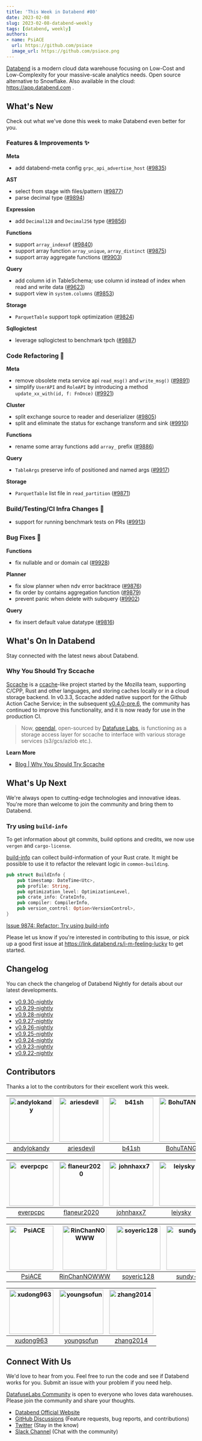 ```yaml
---
title: 'This Week in Databend #80'
date: 2023-02-08
slug: 2023-02-08-databend-weekly
tags: [databend, weekly]
authors:
- name: PsiACE
  url: https://github.com/psiace
  image_url: https://github.com/psiace.png
---
```


[Databend](https://github.com/datafuselabs/databend) is a modern cloud data warehouse focusing on Low-Cost and Low-Complexity for your massive-scale analytics needs. Open source alternative to Snowflake. Also available in the cloud: <https://app.databend.com> .

## What's New

Check out what we've done this week to make Databend even better for you.

### Features & Improvements :sparkles:

**Meta**

- add databend-meta config `grpc_api_advertise_host` ([#9835](https://github.com/datafuselabs/databend/pull/9835))

**AST**

- select from stage with files/pattern ([#9877](https://github.com/datafuselabs/databend/pull/9877))
- parse decimal type ([#9894](https://github.com/datafuselabs/databend/pull/9894))

**Expression**

- add `Decimal128` and `Decimal256` type ([#9856](https://github.com/datafuselabs/databend/pull/9856))

**Functions**

- support `array_indexof` ([#9840](https://github.com/datafuselabs/databend/pull/9840))
- support array function `array_unique`, `array_distinct` ([#9875](https://github.com/datafuselabs/databend/pull/9875))
- support array aggregate functions ([#9903](https://github.com/datafuselabs/databend/pull/9903))

**Query**

- add column id in TableSchema; use column id instead of index when read and write data ([#9623](https://github.com/datafuselabs/databend/pull/9623))
- support view in `system.columns` ([#9853](https://github.com/datafuselabs/databend/pull/9853))

**Storage**

- `ParquetTable` support topk optimization ([#9824](https://github.com/datafuselabs/databend/pull/9824))

**Sqllogictest**

- leverage sqllogictest to benchmark tpch ([#9887](https://github.com/datafuselabs/databend/pull/9887))

### Code Refactoring :tada:

**Meta**

- remove obsolete meta service api `read_msg()` and `write_msg()` ([#9891](https://github.com/datafuselabs/databend/pull/9891))
- simplify `UserAPI` and `RoleAPI` by introducing a method `update_xx_with(id, f: FnOnce)` ([#9921](https://github.com/datafuselabs/databend/pull/9921))

**Cluster**

- split exchange source to reader and deserializer ([#9805](https://github.com/datafuselabs/databend/pull/9805))
- split and eliminate the status for exchange transform and sink ([#9910](https://github.com/datafuselabs/databend/pull/9910))

**Functions**

- rename some array functions add `array_` prefix ([#9886](https://github.com/datafuselabs/databend/pull/9886))

**Query**

- `TableArgs` preserve info of positioned and named args ([#9917](https://github.com/datafuselabs/databend/pull/9917))

**Storage**

- `ParquetTable` list file in `read_partition` ([#9871](https://github.com/datafuselabs/databend/pull/9871))

### Build/Testing/CI Infra Changes :electric_plug:

- support for running benchmark tests on PRs ([#9913](https://github.com/datafuselabs/databend/pull/9913))

### Bug Fixes :wrench:

**Functions**

- fix nullable and or domain cal ([#9928](https://github.com/datafuselabs/databend/pull/9928))

**Planner**

- fix slow planner when ndv error backtrace ([#9876](https://github.com/datafuselabs/databend/pull/9876))
- fix order by contains aggregation function ([#9879](https://github.com/datafuselabs/databend/pull/9879))
- prevent panic when delete with subquery ([#9902](https://github.com/datafuselabs/databend/pull/9902))

**Query**

- fix insert default value datatype ([#9816](https://github.com/datafuselabs/databend/pull/9816))

## What's On In Databend

Stay connected with the latest news about Databend.

### Why You Should Try Sccache

[Sccache](https://github.com/mozilla/sccache) is a [ccache](https://ccache.dev/)-like project started by the Mozilla team, supporting C/CPP, Rust and other languages, and storing caches locally or in a cloud storage backend. In v0.3.3, Sccache added native support for the Github Action Cache Service; in the subsequent [v0.4.0-pre.6](https://github.com/mozilla/sccache/releases/tag/v0.4.0-pre.6), the community has continued to improve this functionality, and it is now ready for use in the production CI.

> Now, [opendal](https://github.com/datafuselabs/opendal), open-sourced by [Datafuse Labs](https://github.com/datafuselabs), is functioning as a storage access layer for sccache to interface with various storage services (s3/gcs/azlob etc.).

**Learn More**

- [Blog | Why You Should Try Sccache](https://databend.rs/blog/sccache)

## What's Up Next

We're always open to cutting-edge technologies and innovative ideas. You're more than welcome to join the community and bring them to Databend.

### Try using `build-info`

To get information about git commits, build options and credits, we now use `vergen` and `cargo-license`.

[build-info](https://github.com/danielschemmel/build-info) can collect build-information of your Rust crate. It might be possible to use it to refactor the relevant logic in `common-building`.

```rust
pub struct BuildInfo {
    pub timestamp: DateTime<Utc>,
    pub profile: String,
    pub optimization_level: OptimizationLevel,
    pub crate_info: CrateInfo,
    pub compiler: CompilerInfo,
    pub version_control: Option<VersionControl>,
}
```

[Issue 9874: Refactor: Try using build-info](https://github.com/datafuselabs/databend/issues/9874)

Please let us know if you're interested in contributing to this issue, or pick up a good first issue at <https://link.databend.rs/i-m-feeling-lucky> to get started.

## Changelog

You can check the changelog of Databend Nightly for details about our latest developments.

- [v0.9.30-nightly](https://github.com/datafuselabs/databend/releases/tag/v0.9.30-nightly)
- [v0.9.29-nightly](https://github.com/datafuselabs/databend/releases/tag/v0.9.29-nightly)
- [v0.9.28-nightly](https://github.com/datafuselabs/databend/releases/tag/v0.9.28-nightly)
- [v0.9.27-nightly](https://github.com/datafuselabs/databend/releases/tag/v0.9.27-nightly)
- [v0.9.26-nightly](https://github.com/datafuselabs/databend/releases/tag/v0.9.26-nightly)
- [v0.9.25-nightly](https://github.com/datafuselabs/databend/releases/tag/v0.9.25-nightly)
- [v0.9.24-nightly](https://github.com/datafuselabs/databend/releases/tag/v0.9.24-nightly)
- [v0.9.23-nightly](https://github.com/datafuselabs/databend/releases/tag/v0.9.23-nightly)
- [v0.9.22-nightly](https://github.com/datafuselabs/databend/releases/tag/v0.9.22-nightly)

## Contributors

Thanks a lot to the contributors for their excellent work this week.

[<img alt="andylokandy" src="https://avatars.githubusercontent.com/u/9637710?v=4&s=117" width="117" />](https://github.com/andylokandy) |[<img alt="ariesdevil" src="https://avatars.githubusercontent.com/u/7812909?v=4&s=117" width="117" />](https://github.com/ariesdevil) |[<img alt="b41sh" src="https://avatars.githubusercontent.com/u/1070352?v=4&s=117" width="117" />](https://github.com/b41sh) |[<img alt="BohuTANG" src="https://avatars.githubusercontent.com/u/172204?v=4&s=117" width="117" />](https://github.com/BohuTANG) |[<img alt="dependabot[bot]" src="https://avatars.githubusercontent.com/in/29110?v=4&s=117" width="117" />](https://github.com/apps/dependabot) |[<img alt="drmingdrmer" src="https://avatars.githubusercontent.com/u/44069?v=4&s=117" width="117" />](https://github.com/drmingdrmer) |
:---: |:---: |:---: |:---: |:---: |:---: |
[andylokandy](https://github.com/andylokandy) |[ariesdevil](https://github.com/ariesdevil) |[b41sh](https://github.com/b41sh) |[BohuTANG](https://github.com/BohuTANG) |[dependabot[bot]](https://github.com/apps/dependabot) |[drmingdrmer](https://github.com/drmingdrmer) |

[<img alt="everpcpc" src="https://avatars.githubusercontent.com/u/1808802?v=4&s=117" width="117" />](https://github.com/everpcpc) |[<img alt="flaneur2020" src="https://avatars.githubusercontent.com/u/129800?v=4&s=117" width="117" />](https://github.com/flaneur2020) |[<img alt="johnhaxx7" src="https://avatars.githubusercontent.com/u/12479235?v=4&s=117" width="117" />](https://github.com/johnhaxx7) |[<img alt="leiysky" src="https://avatars.githubusercontent.com/u/22445410?v=4&s=117" width="117" />](https://github.com/leiysky) |[<img alt="lichuang" src="https://avatars.githubusercontent.com/u/1998569?v=4&s=117" width="117" />](https://github.com/lichuang) |[<img alt="mergify[bot]" src="https://avatars.githubusercontent.com/in/10562?v=4&s=117" width="117" />](https://github.com/apps/mergify) |
:---: |:---: |:---: |:---: |:---: |:---: |
[everpcpc](https://github.com/everpcpc) |[flaneur2020](https://github.com/flaneur2020) |[johnhaxx7](https://github.com/johnhaxx7) |[leiysky](https://github.com/leiysky) |[lichuang](https://github.com/lichuang) |[mergify[bot]](https://github.com/apps/mergify) |

[<img alt="PsiACE" src="https://avatars.githubusercontent.com/u/36896360?v=4&s=117" width="117" />](https://github.com/PsiACE) |[<img alt="RinChanNOWWW" src="https://avatars.githubusercontent.com/u/33975039?v=4&s=117" width="117" />](https://github.com/RinChanNOWWW) |[<img alt="soyeric128" src="https://avatars.githubusercontent.com/u/106025534?v=4&s=117" width="117" />](https://github.com/soyeric128) |[<img alt="sundy-li" src="https://avatars.githubusercontent.com/u/3325189?v=4&s=117" width="117" />](https://github.com/sundy-li) |[<img alt="TCeason" src="https://avatars.githubusercontent.com/u/33082201?v=4&s=117" width="117" />](https://github.com/TCeason) |[<img alt="Xuanwo" src="https://avatars.githubusercontent.com/u/5351546?v=4&s=117" width="117" />](https://github.com/Xuanwo) |
:---: |:---: |:---: |:---: |:---: |:---: |
[PsiACE](https://github.com/PsiACE) |[RinChanNOWWW](https://github.com/RinChanNOWWW) |[soyeric128](https://github.com/soyeric128) |[sundy-li](https://github.com/sundy-li) |[TCeason](https://github.com/TCeason) |[Xuanwo](https://github.com/Xuanwo) |

[<img alt="xudong963" src="https://avatars.githubusercontent.com/u/41979257?v=4&s=117" width="117" />](https://github.com/xudong963) |[<img alt="youngsofun" src="https://avatars.githubusercontent.com/u/5782159?v=4&s=117" width="117" />](https://github.com/youngsofun) |[<img alt="zhang2014" src="https://avatars.githubusercontent.com/u/8087042?v=4&s=117" width="117" />](https://github.com/zhang2014) |
:---: |:---: |:---: |
[xudong963](https://github.com/xudong963) |[youngsofun](https://github.com/youngsofun) |[zhang2014](https://github.com/zhang2014) |

## Connect With Us

We'd love to hear from you. Feel free to run the code and see if Databend works for you. Submit an issue with your problem if you need help.

[DatafuseLabs Community](https://github.com/datafuselabs/) is open to everyone who loves data warehouses. Please join the community and share your thoughts.

- [Databend Official Website](https://databend.rs)
- [GitHub Discussions](https://github.com/datafuselabs/databend/discussions) (Feature requests, bug reports, and contributions)
- [Twitter](https://twitter.com/Datafuse_Labs) (Stay in the know)
- [Slack Channel](https://link.databend.rs/join-slack) (Chat with the community)
